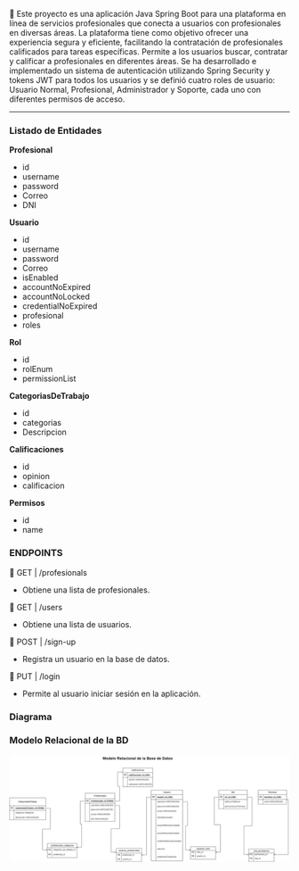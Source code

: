 📌 Este proyecto es una aplicación Java Spring Boot para una plataforma en línea de servicios profesionales que conecta a usuarios con profesionales en
diversas áreas. La plataforma tiene como objetivo ofrecer una experiencia segura y eficiente, facilitando la contratación de profesionales calificados para tareas específicas. Permite a los usuarios buscar,
contratar y calificar a profesionales en diferentes áreas.
Se ha desarrollado e implementado un sistema de autenticación utilizando Spring Security y tokens JWT para todos los usuarios y se definió cuatro roles de usuario: Usuario Normal, Profesional, Administrador y Soporte, cada uno con diferentes
permisos de acceso.

-------------------------------------------------------------------------------------------------------------------------------------------------------------------------------
### Listado de Entidades
**Profesional** 
- id
- username
- password
- Correo
- DNI

**Usuario**
- id
- username
- password
- Correo
- isEnabled
- accountNoExpired
- accountNoLocked
- credentialNoExpired
- profesional
- roles

**Rol**
- id
- rolEnum
- permissionList

**CategoriasDeTrabajo**
- id
- categorias
- Descripcion

**Calificaciones**
- id
- opinion
- calificacion

**Permisos**
- id
- name

### ENDPOINTS

📍 GET | /profesionals
- Obtiene una lista de profesionales.

📍 GET | /users
- Obtiene una lista de usuarios.

📍 POST | /sign-up
- Registra un usuario en la base de datos.

📍 PUT | /login
- Permite al usuario iniciar sesión en la aplicación.

### Diagrama

### Modelo Relacional de la BD

![Modelo Relacional de la BD](./serviciosProfesionales.drawio.png)
